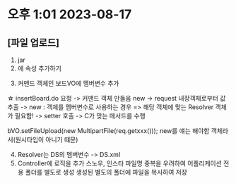 # 오후 1:01 2023-08-17

## [파일 업로드]
1. jar
2. <form>에 속성 추가하기
3. 커맨드 객체인 보드VO에 멤버변수 추가

☆ insertBoard.do 요청
	-> 커맨드 객체 만들음 new
	-> request 내장객체로부터 값 추출
	   -> new : 객체를 멤버변수로 사용하는 경우
		=> 해당 객체에 맞는 Resolver 객체가 필요함!
	-> setter 호출
	-> C가 맞는 메서드를 수행


bVO.setFileUpload(new MultipartFile(req.getxxx()));
new를 얘는 해야함
객체라서(원시타입이 아니기 떄문)

4. Resolver는 DS의 멤버변수 -> DS.xml
5. Controller에 로직을 추가
	스노우, 인스타
	파일명 중복을 우려하여 어플리케이션 전용 폴더를 별도로 생성
	생성된 별도의 폴더에 파일을 복사하여 저장
